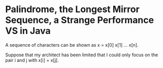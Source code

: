 # Palindrome, the Longest Mirror Sequence, a Strange Performance VS  in Java                   
A sequence of characters can be shown as x = x[0] x[1] ... x[n].                


Suppose that my architect has been limited that I could only focus on the pair i and j with x[i] = x[j].   
